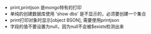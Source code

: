 - print,printjson 是mongo特有的打印
- 单纯的创建数据库使用 'show dbs' 是不显示的，必须要创建一个集合
- print打印对象时显示[object BSON], 需要使用printjson
- 字段的值不要设置为null，因为null不会被$exists检测出来